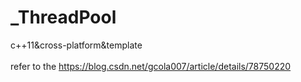 # _ThreadPool
c++11&amp;cross-platform&template  
<br/>
refer to the <https://blog.csdn.net/gcola007/article/details/78750220>
